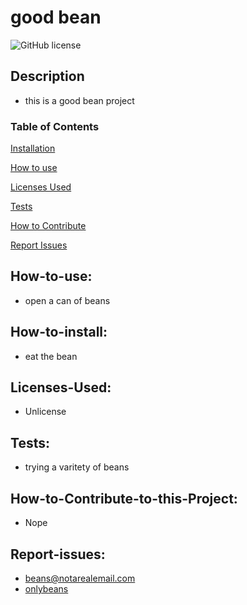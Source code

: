 

# good bean

![GitHub license](https://img.shields.io/badge/License-Unlicense-yellow.svg)

## Description

* this is a good bean project

### Table of Contents

[Installation](#installation)

[How to use](#How-to-use)

[Licenses Used](#licenses)

[Tests](#tests)

[How to Contribute](#Contribute)

[Report Issues](#Report-issues)


## How-to-use:
* open a can of beans

## How-to-install:
* eat the bean

## Licenses-Used:
* Unlicense

## Tests:
* trying a varitety of beans

## How-to-Contribute-to-this-Project:
* Nope

## Report-issues:
* [beans@notarealemail.com](mailto:beans@notarealemail.com)
* [onlybeans](https://github.com/onlybeans)
